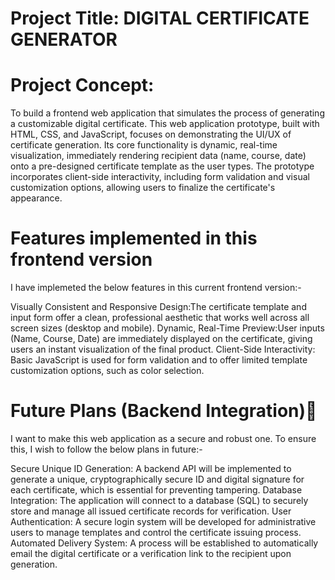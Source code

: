 # Project Title: DIGITAL CERTIFICATE GENERATOR

# Project Concept: 
To build a frontend web application that simulates the process of generating a customizable digital certificate.
This web application prototype, built with HTML, CSS, and JavaScript, focuses on demonstrating the UI/UX of certificate generation.
Its core functionality is dynamic, real-time visualization, immediately rendering recipient data (name, course, date) onto a pre-designed certificate template as the user types. The prototype incorporates client-side interactivity, including form validation and visual customization options, allowing users to finalize the certificate's appearance.

# Features implemented in this frontend version
I have implemeted the below features in this current frontend version:-

Visually Consistent and Responsive Design:The certificate template and input form offer a clean, professional aesthetic that works well across all screen sizes (desktop and mobile).
​Dynamic, Real-Time Preview:User inputs (Name, Course, Date) are immediately displayed on the certificate, giving users an instant visualization of the final product.
​Client-Side Interactivity: Basic JavaScript is used for form validation and to offer limited template customization options, such as color selection.

# ​Future Plans (Backend Integration)🔧
I want to make this web application as a secure and robust one. To ensure this, I wish to follow the below plans in future:-

​Secure Unique ID Generation: A backend API will be implemented to generate a unique, cryptographically secure ID and digital signature for each certificate, which is essential for preventing tampering.
​Database Integration: The application will connect to a database (SQL) to securely store and manage all issued certificate records for verification.
​User Authentication: A secure login system will be developed for administrative users to manage templates and control the certificate issuing process.
​Automated Delivery System: A process will be established to automatically email the digital certificate or a verification link to the recipient upon generation.
